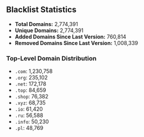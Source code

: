 ## Blacklist Statistics

- **Total Domains:** 2,774,391
- **Unique Domains:** 2,774,391
- **Added Domains Since Last Version:** 760,814
- **Removed Domains Since Last Version:** 1,008,339

### Top-Level Domain Distribution

-  `.com`: 1,230,758
-  `.org`: 235,102
-  `.net`: 172,178
-  `.top`: 84,659
-  `.shop`: 76,382
-  `.xyz`: 68,735
-  `.io`: 61,420
-  `.ru`: 56,588
-  `.info`: 50,230
-  `.pl`: 48,769
